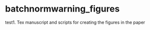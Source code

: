 batchnormwarning_figures
========================

test1.
Tex manuscript and scripts for creating the figures in the paper
